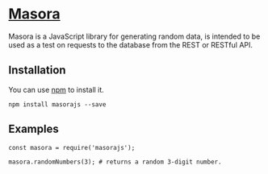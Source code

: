 # [Masora](https://github.com/gabrielroubiera/masora)

Masora is a JavaScript library for generating random data, is intended to be used as a test on requests to the database from the REST or RESTful API.

## Installation

You can use [npm](https://www.npmjs.com/) to install it.

```
npm install masorajs --save
```

## Examples

```node
const masora = require('masorajs');

masora.randomNumbers(3); # returns a random 3-digit number.
```